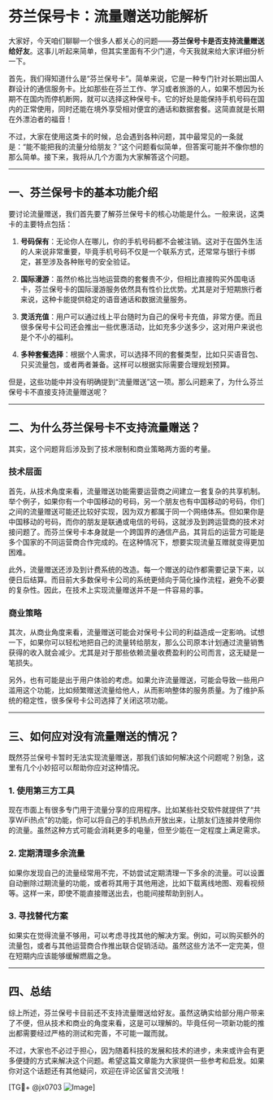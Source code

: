 # 芬兰保号卡：流量赠送功能解析

大家好，今天咱们聊聊一个很多人都关心的问题——**芬兰保号卡是否支持流量赠送给好友**。这事儿听起来简单，但其实里面有不少门道，今天我就来给大家详细分析一下。

首先，我们得知道什么是“芬兰保号卡”。简单来说，它是一种专门针对长期出国人群设计的通信服务卡。比如那些在芬兰工作、学习或者旅游的人，如果不想因为长期不在国内而停机断网，就可以选择这种保号卡。它的好处是能保持手机号码在国内的正常使用，同时还能在境外享受相对便宜的通话和数据套餐。这简直就是长期在外漂泊者的福音！

不过，大家在使用这类卡的时候，总会遇到各种问题，其中最常见的一条就是：“能不能把我的流量分给朋友？”这个问题看似简单，但答案可能并不像你想的那么简单。接下来，我将从几个方面为大家解答这个问题。

---

## 一、芬兰保号卡的基本功能介绍

要讨论流量赠送，我们首先要了解芬兰保号卡的核心功能是什么。一般来说，这类卡的主要特点包括：

1. **号码保有**：无论你人在哪儿，你的手机号码都不会被注销。这对于在国外生活的人来说非常重要，毕竟手机号码不仅是一个联系方式，还常常与银行卡绑定，甚至涉及各种账号的安全验证。
   
2. **国际漫游**：虽然价格比当地运营商的套餐贵不少，但相比直接购买外国电话卡，芬兰保号卡的国际漫游服务依然具有性价比优势。尤其是对于短期旅行者来说，这种卡能提供稳定的语音通话和数据流量服务。

3. **灵活充值**：用户可以通过线上平台随时为自己的保号卡充值，非常方便。而且很多保号卡公司还会推出一些优惠活动，比如充多少送多少，这对用户来说也是个不小的福利。

4. **多种套餐选择**：根据个人需求，可以选择不同的套餐类型，比如只买语音包、只买流量包，或者两者兼备。这样可以根据实际需要合理规划预算。

但是，这些功能中并没有明确提到“流量赠送”这一项。那么问题来了，为什么芬兰保号卡不直接支持流量赠送呢？

---

## 二、为什么芬兰保号卡不支持流量赠送？

其实，这个问题背后涉及到了技术限制和商业策略两方面的考量。

### 技术层面

首先，从技术角度来看，流量赠送功能需要运营商之间建立一套复杂的共享机制。举个例子，如果你有一个中国移动的号码，另一个朋友也有中国移动的号码，你们之间的流量赠送可能还比较好实现，因为双方都属于同一个网络体系。但如果你是中国移动的号码，而你的朋友是联通或电信的号码，这就涉及到跨运营商的技术对接问题了。而芬兰保号卡本身就是一个跨国界的通信产品，其背后的运营方可能是多个国家的不同运营商合作完成的。在这种情况下，想要实现流量互赠就变得更加困难。

此外，流量赠送还涉及到计费系统的改造。每一个赠送的动作都需要记录下来，以便日后结算。而目前大多数保号卡公司的系统更倾向于简化操作流程，避免不必要的复杂性。因此，在技术上实现流量赠送并不是一件容易的事。

### 商业策略

其次，从商业角度来看，流量赠送可能会对保号卡公司的利益造成一定影响。试想一下，如果你可以轻松地把自己的流量转给朋友，那么公司原本计划通过流量销售获得的收入就会减少。尤其是对于那些依赖流量收费盈利的公司而言，这无疑是一笔损失。

另外，也有可能是出于用户体验的考虑。如果允许流量赠送，可能会导致一些用户滥用这个功能，比如频繁赠送流量给他人，从而影响整体的服务质量。为了维护系统的稳定性，很多保号卡公司选择了关闭这项功能。

---

## 三、如何应对没有流量赠送的情况？

既然芬兰保号卡暂时无法实现流量赠送，那我们该如何解决这个问题呢？别急，这里有几个小妙招可以帮助你应对这种情况。

### 1. 使用第三方工具

现在市面上有很多专门用于流量分享的应用程序。比如某些社交软件就提供了“共享WiFi热点”的功能，你可以将自己的手机热点开放出来，让朋友们连接并使用你的流量。虽然这种方式可能会消耗更多的电量，但至少能在一定程度上满足需求。

### 2. 定期清理多余流量

如果你发现自己的流量经常用不完，不妨尝试定期清理一下多余的流量。可以设置自动删除过期流量的功能，或者将其用于其他用途，比如下载离线地图、观看视频等。这样一来，即使不能直接赠送出去，也能间接帮助到别人。

### 3. 寻找替代方案

如果实在觉得流量不够用，可以考虑寻找其他的解决方案。例如，可以购买额外的流量包，或者与其他运营商合作推出联合促销活动。虽然这些方法不一定完美，但在短期内应该能够缓解燃眉之急。

---

## 四、总结

综上所述，芬兰保号卡目前还不支持流量赠送给好友。虽然这确实给部分用户带来了不便，但从技术和商业的角度来看，这是可以理解的。毕竟任何一项新功能的推出都需要经过严格的测试和完善，不可能一蹴而就。

不过，大家也不必过于担心，因为随着科技的发展和技术的进步，未来或许会有更多便捷的方式来解决这个问题。希望这篇文章能为大家提供一些参考和启发。如果你对这个话题还有其他疑问，欢迎在评论区留言交流哦！

[TG💪+ @jx0703 ![Image](https://github.com/user-attachments/assets/dbca1d08-cadb-493c-b0ec-ad6f7a83f270)]